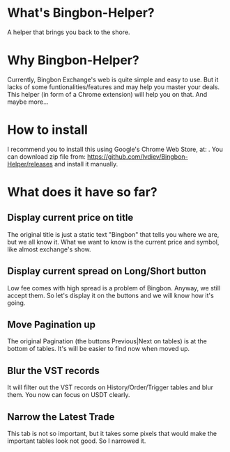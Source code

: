 # What's Bingbon-Helper?
A helper that brings you back to the shore.

# Why Bingbon-Helper?
Currently, Bingbon Exchange's web is quite simple and easy to use. But it lacks of some funtionalities/features and may help you master your deals. This helper (in form of a Chrome extension) will help you on that. And maybe more...

# How to install
I recommend you to install this using Google's Chrome Web Store, at: <to be updated>. You can download zip file from: https://github.com/lvdiev/Bingbon-Helper/releases and install it manually.

# What does it have so far?
## Display current price on title
The original title is just a static text "Bingbon" that tells you where we are, but we all know it. What we want to know is the current price and symbol, like almost exchange's show.
## Display current spread on Long/Short button
Low fee comes with high spread is a problem of Bingbon. Anyway, we still accept them. So let's display it on the buttons and we will know how it's going.
## Move Pagination up
The original Pagination (the buttons Previous|Next on tables) is at the bottom of tables. It's will be easier to find now when moved up.
## Blur the VST records
It will filter out the VST records on History/Order/Trigger tables and blur them. You now can focus on USDT clearly.
## Narrow the Latest Trade
This tab is not so important, but it takes some pixels that would make the important tables look not good. So I narrowed it.

